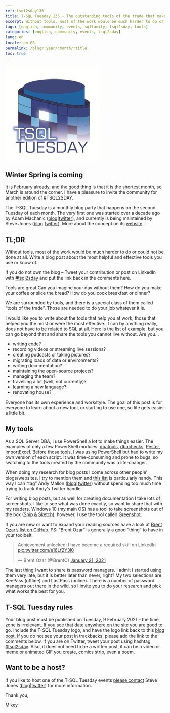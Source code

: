 ```yaml
---
ref: tsql2sday135
title: T-SQL Tuesday 135 - The outstanding tools of the trade that make your job awesome
excerpt: Without tools, most of the work would be much harder to do or could not be done at all.
tags: [english, community, events, sqlfamily, tsql2sday, tools]
categories: [english, community, events, tsql2sday]
lang: en
locale: en-GB
permalink: /blog/:year/:month/:title
toc: true
---
```


[![T-SQL Tuesday Logo](/assets/images/t-sql-tuesday-logo.jpg)](http://tsqltuesday.com/2021/02/04/t-sql-tuesday-135-the-outstanding-tools-of-the-trade-that-make-your-job-awesome/ "T-SQL Tuesday invitation")

## ~~Winter~~ Spring is coming

It is February already, and the good thing is that it is the shortest month, so March is around the corner. I have a pleasure to invite the community for another edition of #TSQL2SDAY.

The T-SQL Tuesday is a monthly blog party that happens on the second Tuesday of each month. The very first one was started over a decade ago by Adam Machanic ([blog](http://dataeducation.com/)\|[twitter](https://twitter.com/AdamMachanic)), and currently is being maintained by Steve Jones ([blog](https://voiceofthedba.wordpress.com/)\|[twitter](https://twitter.com/way0utwest)). More about the concept on its [website](http://tsqltuesday.com/).

## TL;DR

Without tools, most of the work would be much harder to do or could not be done at all. Write a blog post about the most helpful and effective tools you use or know of.

If you do not own the blog – Tweet your contribution or post on LinkedIn with [#tsql2sday](https://twitter.com/hashtag/tsql2sday) and put the link back in the comments here.

Tools are great
Can you imagine your day without them? How do you make your coffee or slice the bread? How do you cook breakfast or dinner?

We are surrounded by tools, and there is a special class of them called “tools of the trade”. Those are needed to do your job whatever it is.

I would like you to write about the tools that help you at work, those that helped you the most or were the most effective. It can by anything really, does not have to be related to SQL at all. Here is the list of example, but you can go beyond that and share the tools you cannot live without. Are you…

* writing code?
* recording videos or streaming live sessions?
* creating podcasts or taking pictures?
* migrating loads of data or environments?
* writing documentation?
* maintaining the open-source projects?
* managing the team?
* travelling a lot (well, not currently)?
* learning a new language?
* renovating house?

Everyone has its own experience and workstyle. The goal of this post is for everyone to learn about a new tool, or starting to use one, so life gets easier a little bit.

## My tools

As a SQL Server DBA, I use PowerShell a lot to make things easier. The examples of only a few PowerShell modules: [dbatools](https://www.bronowski.it/blog/2020/06/dbatools-io-command-line-sql-server-management-studio-table-of-contents/), [dbachecks](https://www.youtube.com/watch?v=KyQh6mg6C-k), [Pester](https://www.youtube.com/watch?v=0h6mradGhYI), [ImportExcel](https://www.bronowski.it/blog/2020/12/how-to-excel-with-powershell-importexcel/). Before those tools, I was using PowerShell but had to write my own version of each script. It was time-consuming and prone to bugs, so switching to the tools created by the community was a life-changer.

When doing my research for blog posts I come across other people’ blogs/websites. I try to mention them and [this list](https://github.com/amtwo/Data-Blogger-Resource-Kit/blob/production/BlogMentions.html) is particularly handy. This way I can “tag” Andy Mallon ([blog](https://am2.co/)\|[twitter](https://twitter.com/AMtwo)) without spending too much time trying to track Andy’s Twitter handle.

For writing blog posts, but as well for creating documentation I take lots of screenshots. I like to see what was done exactly, so want to share that with my readers. Windows 10 (my main OS) has a tool to take screenshots out of the box ([Snip & Sketch](https://community.windows.com/en-us/videos/use-snip-sketch-to-take-a-screenshot-in-windows-10/T1p2kgd-Rsc?form=WINBLOG&OCID=SSLEARN)), however, I use the tool called [Greenshot](https://getgreenshot.org/).

If you are new or want to expand your reading sources have a look at [Brent Ozar’s list on GitHub](https://github.com/BrentOzar/sqlblogs). PS: “Brent Ozar” is generally a good “thing” to have in your toolbelt.

<blockquote class="twitter-tweet"><p lang="en" dir="ltr">Achievement unlocked: I have become a required skill on LinkedIn <a href="https://t.co/e16Lf2Y3l0">pic.twitter.com/e16Lf2Y3l0</a></p>&mdash; Brent Ozar (@BrentO) <a href="https://twitter.com/BrentO/status/1352250857853775875?ref_src=twsrc%5Etfw">January 21, 2021</a></blockquote> <script async src="https://platform.twitter.com/widgets.js" charset="utf-8"></script>

The last thing I want to share is password managers. I admit I started using them very late, but it is better later than never, right? My two selections are KeePass (offline) and LastPass (online). There is a number of password managers out there in the wild, so I invite you to do your research and pick what works the best for you.

## T-SQL Tuesday rules

Your blog post must be published on Tuesday, 9 February 2021 – the time zone is irrelevant. If you see that date [anywhere on the site](https://www.timeanddate.com/worldclock/full.html?sort=2) you are good to go.
Include the T-SQL Tuesday logo, and have the logo link back to this [blog post](https://www.bronowski.it/blog/2021/01/t-sql-tuesday-135---the-tools-of-the-trade/).
If you do not see your post in trackbacks, please add the link to the comments below.
If you are on Twitter, tweet your post using hashtag [#tsql2sday](https://twitter.com/hashtag/tsql2sday).
Also, it does not need to be a written post, it can be a video or meme or animated GIF you create, comics strip, even a poem.

## Want to be a host?

If you like to host one of the T-SQL Tuesday events [please contact](http://tsqltuesday.com/2018/07/05/request-to-host-t-sql-tuesday/) Steve Jones ([blog](https://voiceofthedba.wordpress.com/)\|[twitter](https://twitter.com/way0utwest)) for more information.

Thank you,

Mikey
